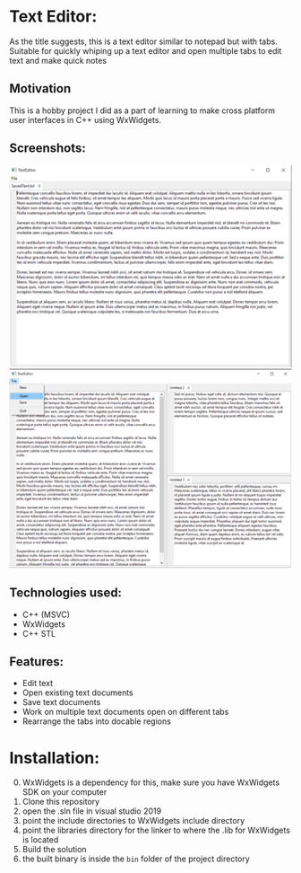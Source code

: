 # Text Editor:
As the title suggests, this is a text editor similar to notepad but with tabs. Suitable for quickly whiping up a text editor and open multiple tabs to edit text and make quick notes

## Motivation
This is a hobby project I did as a part of learning to make cross platform user interfaces in C++ using WxWidgets.

## Screenshots:
![1](https://github.com/tarunChand28298/TextEditor/blob/master/screenshots/1.png?raw=true)
![2](https://github.com/tarunChand28298/TextEditor/blob/master/screenshots/2.png?raw=true)

## Technologies used:
* C++ (MSVC)
* WxWidgets
* C++ STL

## Features:
* Edit text
* Open existing text documents
* Save text documents
* Work on multiple text documents open on different tabs
* Rearrange the tabs into docable regions

# Installation:
0. WxWidgets is a dependency for this, make sure you have WxWidgets SDK on your computer
1. Clone this repository
2. open the .sln file in visual studio 2019
3. point the include directories to WxWidgets include directory
4. point the libraries directory for the linker to where the .lib for WxWidgets is located
5. Build the solution
6. the built binary is inside the `bin` folder of the project directory

